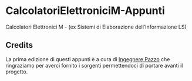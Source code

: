 CalcolatoriElettroniciM-Appunti
===============================

Calcolatori Elettronici M - (ex Sistemi di Elaborazione dell’Informazione LS)

Credits
-------
La prima edizione di questi appunti è a cura di [Ingegnere Pazzo](http://ingegnerepazzo.wordpress.com/) che ringraziamo per averci fornito i sorgenti permettendoci di portare avanti il progetto.
